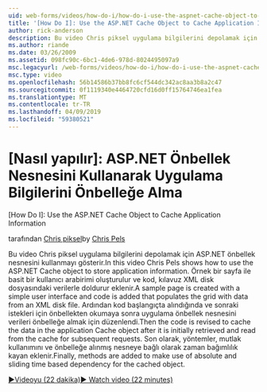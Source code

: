 ```yaml
---
uid: web-forms/videos/how-do-i/how-do-i-use-the-aspnet-cache-object-to-cache-application-information
title: '[How Do I]: Use the ASP.NET Cache Object to Cache Application Information | Microsoft Docs'
author: rick-anderson
description: Bu video Chris piksel uygulama bilgilerini depolamak için ASP.NET önbellek nesnesini kullanmayı gösterir. Örnek bir sayfa basit bir kullanıcı arabirimi ile oluşturulan bir...
ms.author: riande
ms.date: 03/26/2009
ms.assetid: 098fc90c-6bc1-4de6-978d-8024495097a9
msc.legacyurl: /web-forms/videos/how-do-i/how-do-i-use-the-aspnet-cache-object-to-cache-application-information
msc.type: video
ms.openlocfilehash: 56b14586b37bb8fc6cf544dc342ac8aa3b8a2c47
ms.sourcegitcommit: 0f1119340e4464720cfd16d0ff15764746ea1fea
ms.translationtype: MT
ms.contentlocale: tr-TR
ms.lasthandoff: 04/09/2019
ms.locfileid: "59380521"
---
```

# <a name="how-do-i-use-the-aspnet-cache-object-to-cache-application-information"></a>[Nasıl yapılır]: ASP.NET Önbellek Nesnesini Kullanarak Uygulama Bilgilerini Önbelleğe Alma
[How Do I]: Use the ASP.NET Cache Object to Cache Application Information

<span data-ttu-id="64e86-104">tarafından [Chris piksel](https://twitter.com/chrispels)</span><span class="sxs-lookup"><span data-stu-id="64e86-104">by [Chris Pels](https://twitter.com/chrispels)</span></span>

<span data-ttu-id="64e86-105">Bu video Chris piksel uygulama bilgilerini depolamak için ASP.NET önbellek nesnesini kullanmayı gösterir.</span><span class="sxs-lookup"><span data-stu-id="64e86-105">In this video Chris Pels shows how to use the ASP.NET Cache object to store application information.</span></span> <span data-ttu-id="64e86-106">Örnek bir sayfa ile basit bir kullanıcı arabirimi oluşturulur ve kod, kılavuz XML disk dosyasındaki verilerle doldurur eklenir.</span><span class="sxs-lookup"><span data-stu-id="64e86-106">A sample page is created with a simple user interface and code is added that populates the grid with data from an XML disk file.</span></span> <span data-ttu-id="64e86-107">Ardından kod başlangıçta alındığında ve sonraki istekleri için önbellekten okumaya sonra uygulama önbellek nesnesini verileri önbelleğe almak için düzenlendi.</span><span class="sxs-lookup"><span data-stu-id="64e86-107">Then the code is revised to cache the data in the application Cache object after it is initially retrieved and read from the cache for subsequent requests.</span></span> <span data-ttu-id="64e86-108">Son olarak, yöntemler, mutlak kullanımını ve önbelleğe alınmış nesneye bağlı olarak zaman bağımlılık kayan eklenir.</span><span class="sxs-lookup"><span data-stu-id="64e86-108">Finally, methods are added to make use of absolute and sliding time based dependency for the cached object.</span></span>

[<span data-ttu-id="64e86-109">&#9654;Videoyu (22 dakika)</span><span class="sxs-lookup"><span data-stu-id="64e86-109">&#9654; Watch video (22 minutes)</span></span>](https://channel9.msdn.com/Blogs/ASP-NET-Site-Videos/how-do-i-use-the-aspnet-cache-object-to-cache-application-information)
